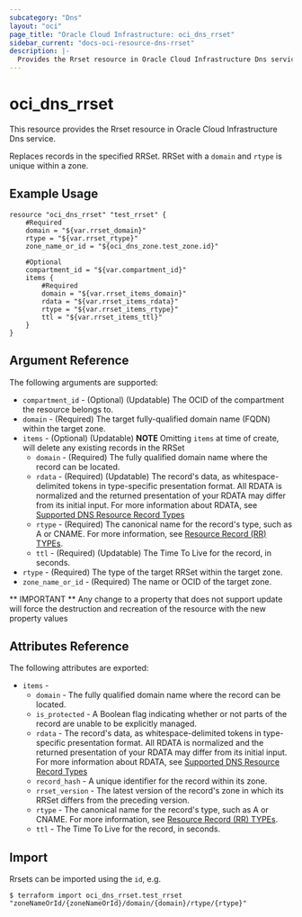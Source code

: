 ```yaml
---
subcategory: "Dns"
layout: "oci"
page_title: "Oracle Cloud Infrastructure: oci_dns_rrset"
sidebar_current: "docs-oci-resource-dns-rrset"
description: |-
  Provides the Rrset resource in Oracle Cloud Infrastructure Dns service
---
```


# oci_dns_rrset
This resource provides the Rrset resource in Oracle Cloud Infrastructure Dns service.

Replaces records in the specified RRSet. RRSet with a `domain` and `rtype` is unique within a zone.

## Example Usage

```hcl
resource "oci_dns_rrset" "test_rrset" {
	#Required
	domain = "${var.rrset_domain}"
	rtype = "${var.rrset_rtype}"
	zone_name_or_id = "${oci_dns_zone.test_zone.id}"

	#Optional
	compartment_id = "${var.compartment_id}"
	items {
		#Required
		domain = "${var.rrset_items_domain}"
		rdata = "${var.rrset_items_rdata}"
		rtype = "${var.rrset_items_rtype}"
		ttl = "${var.rrset_items_ttl}"
	}
}
```

## Argument Reference

The following arguments are supported:

* `compartment_id` - (Optional) (Updatable) The OCID of the compartment the resource belongs to.
* `domain` - (Required) The target fully-qualified domain name (FQDN) within the target zone.
* `items` - (Optional) (Updatable) 
    **NOTE** Omitting `items` at time of create, will delete any existing records in the RRSet
	* `domain` - (Required) The fully qualified domain name where the record can be located. 
	* `rdata` - (Required) (Updatable) The record's data, as whitespace-delimited tokens in type-specific presentation format. All RDATA is normalized and the returned presentation of your RDATA may differ from its initial input. For more information about RDATA, see [Supported DNS Resource Record Types](https://docs.cloud.oracle.com/iaas/Content/DNS/Reference/supporteddnsresource.htm)  
	* `rtype` - (Required) The canonical name for the record's type, such as A or CNAME. For more information, see [Resource Record (RR) TYPEs](https://www.iana.org/assignments/dns-parameters/dns-parameters.xhtml#dns-parameters-4). 
	* `ttl` - (Required) (Updatable) The Time To Live for the record, in seconds.
* `rtype` - (Required) The type of the target RRSet within the target zone.
* `zone_name_or_id` - (Required) The name or OCID of the target zone.


** IMPORTANT **
Any change to a property that does not support update will force the destruction and recreation of the resource with the new property values

## Attributes Reference

The following attributes are exported:

* `items` - 
	* `domain` - The fully qualified domain name where the record can be located. 
	* `is_protected` - A Boolean flag indicating whether or not parts of the record are unable to be explicitly managed. 
	* `rdata` - The record's data, as whitespace-delimited tokens in type-specific presentation format. All RDATA is normalized and the returned presentation of your RDATA may differ from its initial input. For more information about RDATA, see [Supported DNS Resource Record Types](https://docs.cloud.oracle.com/iaas/Content/DNS/Reference/supporteddnsresource.htm) 
	* `record_hash` - A unique identifier for the record within its zone. 
	* `rrset_version` - The latest version of the record's zone in which its RRSet differs from the preceding version. 
	* `rtype` - The canonical name for the record's type, such as A or CNAME. For more information, see [Resource Record (RR) TYPEs](https://www.iana.org/assignments/dns-parameters/dns-parameters.xhtml#dns-parameters-4). 
	* `ttl` - The Time To Live for the record, in seconds.

## Import

Rrsets can be imported using the `id`, e.g.

```
$ terraform import oci_dns_rrset.test_rrset "zoneNameOrId/{zoneNameOrId}/domain/{domain}/rtype/{rtype}" 
```


